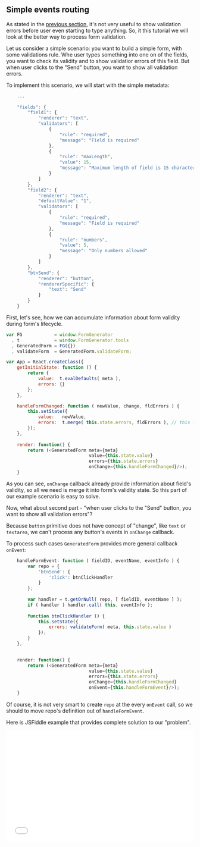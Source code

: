 <h2>Simple events routing</h2>

As stated in the [previous section][useful-helpers-defaults], it's not very useful to show validation errors before user even starting to type anything. So, it this tutorial we will look at the better way to process form validation.

Let us consider a simple scenario: you want to build a simple form, with some validations rule. Whe user types something into one on of the fields, you want to check its validity and to show validatior errors of this field. But when user clicks to the "Send" button, you want to show all validation errors.

To implement this scenario, we will start with the simple metadata:
```javascript
    ...
    
    "fields": {
        "field1": {
            "renderer": "text",
            "validators": [
                {
                    "rule": "required",
                    "message": "Field is required"
                },
                {
                    "rule": "maxLength",
                    "value": 15,
                    "message": "Maximum length of field is 15 characters"
                }
            ]
        },
        "field2": {
            "renderer": "text",
            "defaultValue": "1",
            "validators": [
                {
                    "rule": "required",
                    "message": "Field is required"
                },
                {
                    "rule": "numbers",
                    "value": 5,
                    "message": "Only numbers allowed"
                }
            ]
        }, 
        "btnSend": {
            "renderer": "button",
            "rendererSpecific": {
                "text": "Send"
            }
        }
    }
```

First, let's see, how we can accumulate information about form validity during form's lifecycle.


```javascript
var FG            = window.FormGenerator
  , t             = window.FormGenerator.tools
  , GeneratedForm = FG({})
  , validateForm  = GeneratedForm.validateForm;

var App = React.createClass({
    getInitialState: function () {
        return {
            value:  t.evalDefaults( meta ), 
            errors: {} 
        };
    },

    handleFormChanged: function ( newValue, change, fldErrors ) {
        this.setState({ 
            value:   newValue,
            errors:  t.merge( this.state.errors, fldErrors ), // this line
        });
    },
    
    render: function() {
        return (<GeneratedForm meta={meta}
                               value={this.state.value}
                               errors={this.state.errors}
                               onChange={this.handleFormChanged}/>);
    }
```

As you can see, `onChange` callback already provide information about
field's validity, so all we need is merge it into form's validity state. So this part of our example scenario is easy to solve.

Now, what about second part - "when user clicks to the "Send" button, you want to show all validation errors"?

Because `button` primitive does not have concept of "change", like `text` or `textarea`, we can't process any button's events in `onChange` callback.

To process such cases `GeneratedForm` provides more general callback `onEvent`:

```javascript
    handleFormEvent: function ( fieldID, eventName, eventInfo ) {
        var repo = {
            'btnSend': {
                'click': btnClickHandler
            }
        };
        
        var handler = t.getOrNull( repo, [ fieldID, eventName ] );
        if ( handler ) handler.call( this, eventInfo );
        
        function btnClickHandler () {
            this.setState({
                errors: validateForm( meta, this.state.value )
            });
        }
    },

        
    render: function() {
        return (<GeneratedForm meta={meta}
                               value={this.state.value}
                               errors={this.state.errors}
                               onChange={this.handleFormChanged}
                               onEvent={this.handleFormEvent}/>);
    }
```

Of course, it is not very smart to create `repo` at the every `onEvent` call, so we should to move repo's definition out of `handleFormEvent`.

Here is JSFiddle example that provides complete solution to our "problem".

<iframe width="100%" 
        height="300" 
        src="//jsfiddle.net/azaviruha/69z2wepo/5009/embedded/" 
        allowfullscreen="allowfullscreen" 
        frameborder="0">
</iframe>


[useful-helpers-defaults]: http://react-form-generator.readthedocs.org/en/latest/basic/useful-helpers-defaults/ 
